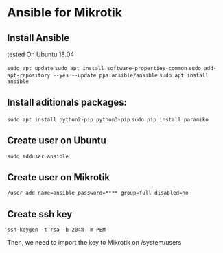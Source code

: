 # Ansible for Mikrotik
## Install Ansible

tested On Ubuntu 18.04

`sudo apt update`
`sudo apt install software-properties-common`
`sudo add-apt-repository --yes --update ppa:ansible/ansible`
`sudo apt install ansible`

## Install aditionals packages:

`sudo apt install python2-pip python3-pip`
`sudo pip install paramiko`

## Create user on Ubuntu

`sudo adduser ansible`

## Create user on Mikrotik

`/user add name=ansible password=**** group=full disabled=no`

## Create ssh key
`ssh-keygen -t rsa -b 2048 -m PEM`

Then, we need to import the key to Mikrotik on /system/users

